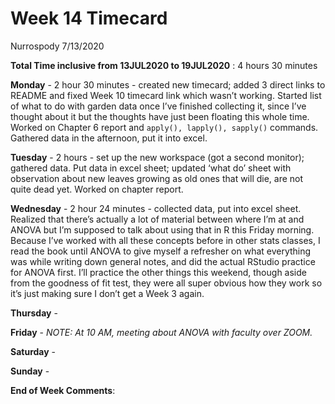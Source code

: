Week 14 Timecard
================
Nurrospody
7/13/2020

**Total Time inclusive from 13JUL2020 to 19JUL2020** : 4 hours 30
minutes

**Monday** - 2 hour 30 minutes - created new timecard; added 3 direct
links to README and fixed Week 10 timecard link which wasn’t working.
Started list of what to do with garden data once I’ve finished
collecting it, since I’ve thought about it but the thoughts have just
been floating this whole time. Worked on Chapter 6 report and `apply(),
lapply(), sapply()` commands. Gathered data in the afternoon, put it
into excel.

**Tuesday** - 2 hours - set up the new workspace (got a second monitor);
gathered data. Put data in excel sheet; updated ‘what do’ sheet with
observation about new leaves growing as old ones that will die, are not
quite dead yet. Worked on chapter report.

**Wednesday** - 2 hour 24 minutes - collected data, put into excel
sheet. Realized that there’s actually a lot of material between where
I’m at and ANOVA but I’m supposed to talk about using that in R this
Friday morning. Because I’ve worked with all these concepts before in
other stats classes, I read the book until ANOVA to give myself a
refresher on what everything was while writing down general notes, and
did the actual RStudio practice for ANOVA first. I’ll practice the other
things this weekend, though aside from the goodness of fit test, they
were all super obvious how they work so it’s just making sure I don’t
get a Week 3 again.

**Thursday** -

**Friday** - *NOTE: At 10 AM, meeting about ANOVA with faculty over
ZOOM.*

**Saturday** -

**Sunday** -

**End of Week Comments**:
